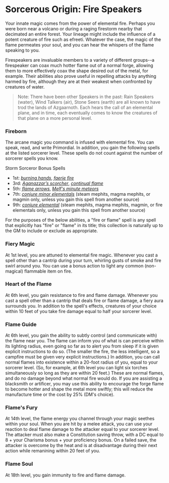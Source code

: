 # Sorcerous Origin: Fire Speakers

Your innate magic comes from the power of elemental fire. Perhaps you were born near a volcano or during a raging firestorm nearby that decimated an entire forest. Your lineage might include the influence of a potent creature of fire such as efreeti. Whatever the case, the magic of the flame permeates your soul, and you can hear the whispers of the flame speaking to you.

Firespeakers are invaluable members to a variety of different groups--a firespeaker can coax much hotter flame out of a normal forge, allowing them to more effectively coax the shape desired out of the metal, for example. Their abilities also prove useful in repelling attacks by anything harmed by fire, although they are at their weakest when confronted by creatures of water.

> Note: There have been other Speakers in the past: Rain Speakers (water), Wind Talkers (air), Stone Seers (earth) are all known to have trod the lands of Azgaarnoth. Each hears the call of an elemental plane, and in time, each eventually comes to know the creatures of that plane on a more personal level.

### Fireborn
The arcane magic you command is infused with elemental fire. You can speak, read, and write Primordial. In addition, you gain the following spells at the listed sorcerer level. These spells do not count against the number of sorcerer spells you know.

Storm Sorceror Bonus Spells
* 1st: [*burning hands*](https://www.dndbeyond.com/spells/burning-hands), [*faerie fire*](https://www.dndbeyond.com/spells/faerie-fire)
* 3rd: [*Aganazzar’s scorcher*](https://www.dndbeyond.com/spells/aganazzars-scorcher), [*continual flame*](https://www.dndbeyond.com/spells/continual-flame)
* 5th: [*flame arrows*](https://www.dndbeyond.com/spells/flame-arrows), [*Melf's minute meteors*](https://www.dndbeyond.com/spells/melfs-minute-meteors)
* 7th: [*conjure minor elementals*](https://www.dndbeyond.com/spells/conjure-minor-elementals) (steam mephits, magma mephits, or magmin only, unless you gain this spell from another source)
* 9th: [*conjure elemental*](https://www.dndbeyond.com/spells/conjure-elemental) (steam mephits, magma mephits, magmin, or fire elementals only, unless you gain this spell from another source)

For the purposes of the below abilities, a "fire or flame" spell is any spell that explicitly has "fire" or "flame" in its title; this collection is naturally up to the GM to include or exclude as appropriate.

### Fiery Magic
At 1st level, you are attuned to elemental fire magic. Whenever you cast a spell other than a cantrip during your turn, whirling gusts of smoke and fire swirl around you. You can use a bonus action to light any common (non-magical) flammable item on fire.

### Heart of the Flame
At 6th level, you gain resistance to fire and flame damage. Whenever you cast a spell other than a cantrip that deals fire or flame damage, a fiery aura surrounds you. In addition to the spell's effects, creatures of your choice within 10 feet of you take fire damage equal to half your sorcerer level.

### Flame Guide
At 6th level, you gain the ability to subtly control (and communicate with) the flame near you. The flame can inform you of what is can perceive within its lighting radius, even going so far as to alert you from sleep if it is given explicit instructions to do so. (The smaller the fire, the less intelligent, so a campfire must be given very explicit instructions.) In addition, you can call normal flames into existence within a 20-foot radius of you, equal to your sorcerer level. (So, for example, at 6th level you can light six torches simultaneously so long as they are within 20 feet.) These are normal flames, and do no damage beyond what normal fire would do.
If you are assisting a blacksmith or artificer, you may use this ability to encourage the forge flame to become hotter and shape the metal more swiftly; this will reduce the manufacture time or the cost by 25% (DM's choice).

### Flame's Fury
At 14th level, the flame energy you channel through your magic seethes within your soul. When you are hit by a melee attack, you can use your reaction to deal flame damage to the attacker equal to your sorcerer level. The attacker must also make a Constitution saving throw, with a DC equal to 8 + your Charisma bonus + your proficiency bonus. On a failed save, the attacker is overcome by the heat and is at disadvantage during their next action while remanining within 20 feet of you.

### Flame Soul
At 18th level, you gain immunity to fire and flame damage. 

